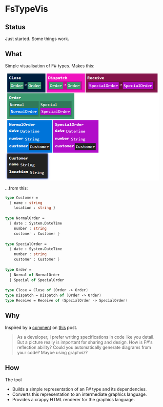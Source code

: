 # FsTypeVis

## Status

Just started. Some things work.

## What

Simple visualisation of F# types. Makes this:

![Output sample](/docs/files/img/screenshot.png?raw=true)

...from this:

```fsharp
type Customer = 
  { name : string
    location : string }

type NormalOrder = 
  { date : System.DateTime
    number : string
    customer : Customer }

type SpecialOrder = 
  { date : System.DateTime
    number : string
    customer : Customer }

type Order = 
  | Normal of NormalOrder
  | Special of SpecialOrder

type Close = Close of (Order -> Order)
type Dispatch = Dispatch of (Order -> Order)
type Receive = Receive of (SpecialOrder -> SpecialOrder)
``` 

## Why

Inspired by a [comment](http://fsharpforfunandprofit.com/posts/no-uml-diagrams/#comment-2109379578) on [this](http://fsharpforfunandprofit.com/posts/no-uml-diagrams/) post.

> As a developer, I prefer writing specifications in code like you detail. 
> But a picture really is important for sharing and design. How is F#'s reflection ability? 
> Could you automatically generate diagrams from your code? Maybe using graphviz?

## How

The tool

- Builds a simple representation of an F# type and its dependencies.
- Converts this representation to an intermediate graphics language.
- Provides a crappy HTML renderer for the graphics language.
